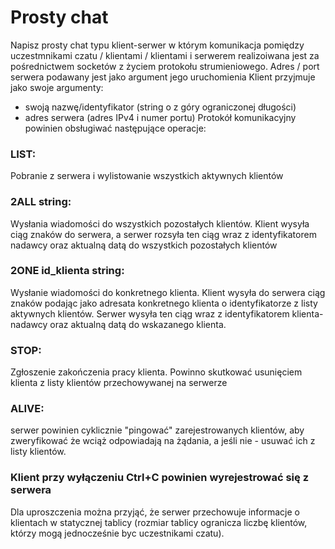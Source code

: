 # Prosty chat
Napisz prosty chat typu klient-serwer w którym komunikacja pomiędzy uczestmnikami czatu / klientami / klientami i serwerem realizoiwana
jest za pośrednictwem socketów z życiem protokołu strumieniowego.
Adres / port serwera podawany jest jako argument jego uruchomienia
Klient przyjmuje jako swoje argumenty:
- swoją nazwę/identyfikator (string o z góry ograniczonej długości)
- adres serwera (adres IPv4 i numer portu)
Protokół komunikacyjny powinien obsługiwać następujące operacje:
### LIST:
Pobranie z serwera i wylistowanie wszystkich aktywnych klientów
### 2ALL string:
Wysłania wiadomości do wszystkich pozostałych klientów. Klient wysyła ciąg znaków do serwera, a serwer rozsyła ten ciąg wraz z
identyfikatorem nadawcy oraz aktualną datą do wszystkich pozostałych klientów
### 2ONE id_klienta string:
Wysłanie wiadomości do konkretnego klienta. Klient wysyła do serwera ciąg znaków podając jako adresata konkretnego klienta o
identyfikatorze z listy aktywnych klientów. Serwer wysyła ten ciąg wraz z identyfikatorem klienta-nadawcy oraz aktualną datą do
wskazanego klienta.
### STOP: 
Zgłoszenie zakończenia pracy klienta. Powinno skutkować usunięciem klienta z listy klientów przechowywanej na serwerze
### ALIVE:
serwer powinien cyklicznie "pingować" zarejestrowanych klientów, aby zweryfikować że wciąż odpowiadają na żądania, a
jeśli nie - usuwać ich z listy klientów.
### Klient przy wyłączeniu Ctrl+C powinien wyrejestrować się z serwera
Dla uproszczenia można przyjąć, że serwer przechowuje informacje o klientach w statycznej tablicy (rozmiar tablicy ogranicza liczbę
klientów, którzy mogą jednocześnie byc uczestnikami czatu).
